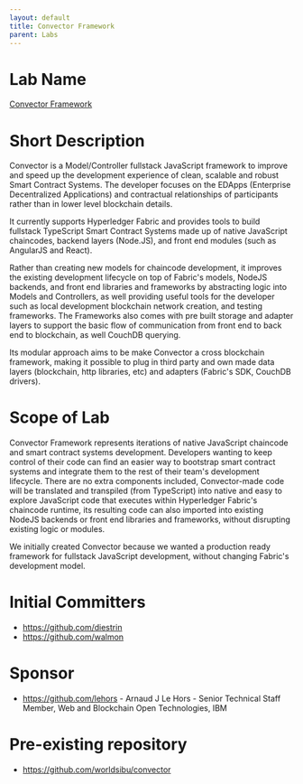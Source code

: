```yaml
---
layout: default
title: Convector Framework
parent: Labs
---
```

# Lab Name
[Convector Framework](https://github.com/hyperledger-labs/convector)

# Short Description
Convector is a Model/Controller fullstack JavaScript framework to improve and speed up the development experience of clean, scalable and robust Smart Contract Systems. The developer focuses on the EDApps (Enterprise Decentralized Applications) and contractual relationships of participants rather than in lower level blockchain details.

It currently supports Hyperledger Fabric and provides tools to build fullstack TypeScript Smart Contract Systems made up of native JavaScript chaincodes, backend layers (Node.JS), and front end modules (such as AngularJS and React).

Rather than creating new models for chaincode development, it improves the existing development lifecycle on top of Fabric's models, NodeJS backends, and front end libraries and frameworks by abstracting logic into Models and Controllers, as well providing useful tools for the developer such as local development blockchain network creation, and testing frameworks. The Frameworks also comes with pre built storage and adapter layers to support the basic flow of communication from front end to back end to blockchain, as well CouchDB querying.

Its modular approach aims to be make Convector a cross blockchain framework, making it possible to plug in third party and own made data layers (blockchain, http libraries, etc) and adapters (Fabric's SDK, CouchDB drivers).

# Scope of Lab
Convector Framework represents iterations of native JavaScript chaincode and smart contract systems development. Developers wanting to keep control of their code can find an easier way to bootstrap smart contract systems and integrate them to the rest of their team's development lifecycle. There are no extra components included, Convector-made code will be translated and transpiled (from TypeScript) into native and easy to explore JavaScript code that executes within Hyperledger Fabric's chaincode runtime, its resulting code can also imported into existing NodeJS backends or front end libraries and frameworks, without disrupting existing logic or modules.

We initially created Convector because we wanted a production ready framework for fullstack JavaScript development, without changing Fabric's development model.

# Initial Committers
- https://github.com/diestrin
- https://github.com/walmon

# Sponsor
- https://github.com/lehors - Arnaud J Le Hors - Senior Technical Staff Member, Web and Blockchain Open Technologies, IBM

# Pre-existing repository
- https://github.com/worldsibu/convector
